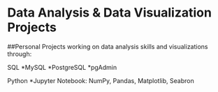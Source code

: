 # Data Analysis & Data Visualization Projects
##Personal Projects working on data analysis skills and visualizations through:

SQL 
  *MySQL
  *PostgreSQL
  *pgAdmin
 
Python
  *Jupyter Notebook: NumPy, Pandas, Matplotlib, Seabron
